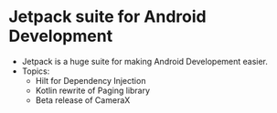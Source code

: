 # Jetpack suite for Android Development 

* Jetpack is a huge suite for making Android Developement easier.
* Topics:
  * Hilt for Dependency Injection
  * Kotlin rewrite of Paging library
  * Beta release of CameraX